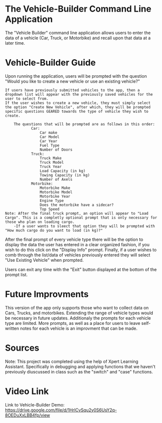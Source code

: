 # The Vehicle-Builder Command Line Application

The "Vehicle Builder" command line application allows users to enter the data of a vehicle (Car, Truck, or Motorbike) and recall upon that data at a later time.

# Vehicle-Builder Guide
Upon running the application, users will be prompted with the question "Would you like to create a new vehicle or use an existing vehicle?"

    If users have previously submitted vehicles to the app, then a dropdown list will appear with the previously saved vehicles for the user to select from. 
    If the user wishes to create a new vehicle, they must simply select the option "Create New Vehicle", after which, they will be prompted specific questions GEARED towards the type of vehicle they wish to create.

        The questions that will be prompted are as follows in this order:
                Car:
                    Car make
                    Car Model
                    Car Year
                    Fuel Type
                    Number of Doors
                Truck:
                    Truck Make
                    Truck Model
                    Truck Year
                    Load Capacity (in kg)
                    Towing Capacity (in kg)
                    Number of Axels
                Motorbike:
                    Motorbike Make
                    Motorbike Model
                    Motorbike Year
                    Engine Type
                    Does the motorbike have a sidecar?
                    Top Speed
    Note: After the final truck prompt, an option will appear to "Load Cargo". This is a completly optional prompt that is only necessary for those who plan on loading cargo.
        -If a user wants to sleect that option they will be prompted with "How much cargo do you want to load (in kg)?"

After the final prompt of every vehicle type there will be the option to display the data the user has entered in a clear organized fashion, if you wish to do this click on the "Display Info" prompt.
Finally, if a user wishes to comb through the list/data of vehicles previously entered they will select "Use Existing Vehicle" when prompted.

Users can exit any time with the "Exit" button displayed at the bottom of the prompt list.

# Future Improvments
This version of the app only supports those who want to collect data on Cars, Trucks, and motorbikes. Extending the range of vehicle types would be necessary in future updates.
Additionaly the prompts for each vehicle type are limited. More prompts, as well as a place for users to leave self-written notes for each vehicle is an improvment that can be made.

# Sources
Note: This project was completed using the help of Xpert Learning Assistant. Specifically in debugging and applying functions that we haven't previously diuscussed in class such as the "switch" and "case" functions.

# Video Link
Link to Vehicle-Builder Demo: <https://drive.google.com/file/d/1HrlCvSqu2y0S6UsY2q-8OEDuXxLBB4fp/view>